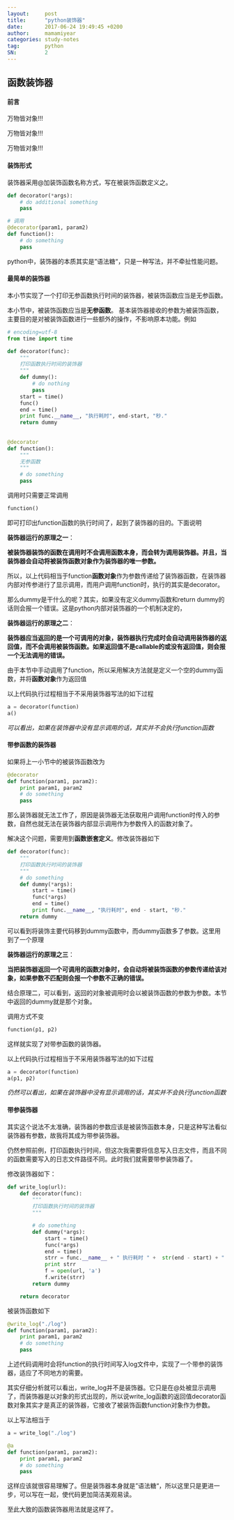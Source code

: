 ```yaml
---
layout: 	post
title:  	"python装饰器"
date:   	2017-06-24 19:49:45 +0200
author:     mamamiyear
categories: study-notes
tag:		python
SN:         2
---
```


## 函数装饰器

#### 前言

万物皆对象!!!

万物皆对象!!!

万物皆对象!!!

#### 装饰形式

装饰器采用@加装饰函数名称方式，写在被装饰函数定义之。

``` python
def decorator(*args):
    # do additional something
    pass

# 调用
@decorator(param1, param2)
def function():
    # do something
    pass
```

python中，装饰器的本质其实是”语法糖“，只是一种写法，并不牵扯性能问题。

#### 最简单的装饰器

本小节实现了一个打印无参函数执行时间的装饰器，被装饰函数应当是无参函数。

本小节中，被装饰函数应当是**无参函数**。
基本装饰器接收的参数为被装饰函数，主要目的是对被装饰函数进行一些额外的操作，不影响原本功能。例如

```python
# encoding=utf-8
from time import time

def decorator(func):
    """
    打印函数执行时间的装饰器
    """
    def dummy():
        # do nothing
        pass
    start = time()
    func()
    end = time()
    print func.__name__, "执行耗时", end-start, "秒."
	return dummy
    
    
@decorator    
def function():
    """
    无参函数
    """
    # do something
    pass
```

调用时只需要正常调用

```python
function()
```

即可打印出function函数的执行时间了，起到了装饰器的目的。下面说明

**装饰器运行的原理之一**：

**被装饰器装饰的函数在调用时不会调用函数本身，而会转为调用装饰器。并且，当装饰器会自动将被装饰函数对象作为装饰器的唯一参数。**

所以，以上代码相当于function**函数对象**作为参数传递给了装饰器函数，在装饰器内部对传参进行了显示调用，而用户调用function时，执行的其实是decorator。

那么dummy是干什么的呢？其实，如果没有定义dummy函数和return dummy的话则会报一个错误。这是python内部对装饰器的一个机制决定的，

**装饰器运行的原理之二**：

**装饰器应当返回的是一个可调用的对象，装饰器执行完成时会自动调用装饰器的返回值，而不会调用被装饰函数。如果返回值不是callable的或没有返回值，则会报一个无法调用的错误。**

由于本节中手动调用了function，所以采用解决方法就是定义一个空的dummy函数，并将**函数对象**作为返回值

以上代码执行过程相当于不采用装饰器写法的如下过程

```python
a = decorator(function)
a()
```

*可以看出，如果在装饰器中没有显示调用的话，其实并不会执行function函数*



#### 带参函数的装饰器

如果将上一小节中的被装饰函数改为

```python
@decorator
def function(param1, param2):
    print param1, param2
    # do something
    pass
```

那么装饰器就无法工作了，原因是装饰器无法获取用户调用function时传入的参数，自然也就无法在装饰器内部显示调用作为参数传入的函数对象了。

解决这个问题，需要用到**函数嵌套定义**。修改装饰器如下

```python
def decorator(func):
    """
    打印函数执行时间的装饰器
    """
    # do something
    def dummy(*args):
        start = time()
        func(*args)
        end = time()
        print func.__name__, "执行耗时", end - start, "秒."
    return dummy
```

可以看到将装饰主要代码移到dummy函数中，而dummy函数多了参数。这里用到了一个原理

**装饰器运行的原理之三**：

**当把装饰器返回一个可调用的函数对象时，会自动将被装饰函数的参数传递给该对象，如果参数不匹配则会报一个参数不正确的错误。**

结合原理二，可以看到，返回的对象被调用时会以被装饰函数的参数为参数。本节中返回的dummy就是那个对象。

调用方式不变

```python
function(p1, p2)
```

这样就实现了对带参函数的装饰器。

以上代码执行过程相当于不采用装饰器写法的如下过程

```python
a = decorator(function)
a(p1, p2)
```

*仍然可以看出，如果在装饰器中没有显示调用的话，其实并不会执行function函数*



#### 带参装饰器

其实这个说法不太准确，装饰器的参数应该是被装饰函数本身，只是这种写法看似装饰器有参数，故我将其成为带参装饰器。

仍然参照前例，打印函数执行时间，但这次我需要将信息写入日志文件，而且不同的函数需要写入的日志文件路径不同。此时我们就需要带参装饰器了。

修改装饰器如下：

```python
def write_log(url):
    def decorator(func):
        """
        打印函数执行时间的装饰器
        """

        # do something
        def dummy(*args):
            start = time()
            func(*args)
            end = time()
            strr = func.__name__ + " 执行耗时 " +  str(end - start) + " 秒.\n"
            print strr
            f = open(url, 'a')
            f.write(strr)
        return dummy

    return decorator
```

被装饰函数如下

```python
@write_log("./log")
def function(param1, param2):
    print param1, param2
    # do something
    pass
```

上述代码调用时会将function的执行时间写入log文件中，实现了一个带参的装饰器，适应了不同地方的需要。

其实仔细分析就可以看出，write_log并不是装饰器。它只是在@处被显示调用了，而装饰器是以对象的形式出现的，所以说write_log函数的返回值decorator函数对象其实才是真正的装饰器，它接收了被装饰函数function对象作为参数。

以上写法相当于

```python
a = write_log("./log")

@a
def function(param1, param2):
    print param1, param2
    # do something
    pass
```

这样应该就很容易理解了。但是装饰器本身就是”语法糖“，所以这里只是更进一步，可以写在一起，使代码更加简洁美观易读。

至此大致的函数装饰器用法就是这样了。